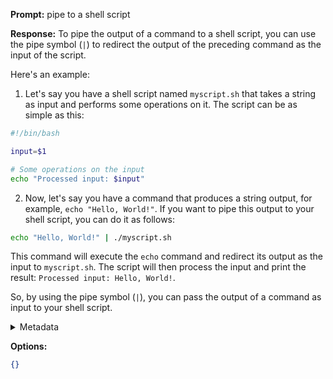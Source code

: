 **Prompt:**
pipe to a shell script 

**Response:**
To pipe the output of a command to a shell script, you can use the pipe symbol (`|`) to redirect the output of the preceding command as the input of the script.

Here's an example:

1. Let's say you have a shell script named `myscript.sh` that takes a string as input and performs some operations on it. The script can be as simple as this:

```bash
#!/bin/bash

input=$1

# Some operations on the input
echo "Processed input: $input"
```

2. Now, let's say you have a command that produces a string output, for example, `echo "Hello, World!"`. If you want to pipe this output to your shell script, you can do it as follows:

```bash
echo "Hello, World!" | ./myscript.sh
```

This command will execute the `echo` command and redirect its output as the input to `myscript.sh`. The script will then process the input and print the result: `Processed input: Hello, World!`.

So, by using the pipe symbol (`|`), you can pass the output of a command as input to your shell script.

<details><summary>Metadata</summary>

- Duration: 4897 ms
- Datetime: 2023-12-15T20:45:33.232698
- Model: gpt-3.5-turbo-0613

</details>

**Options:**
```json
{}
```

